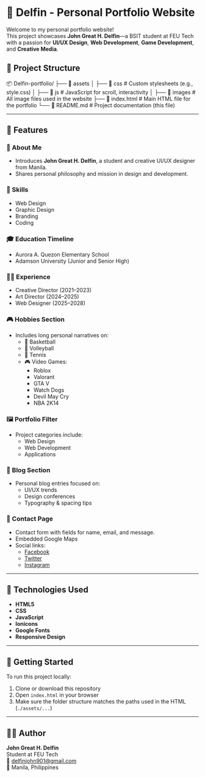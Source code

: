 # 💼 Delfin - Personal Portfolio Website

Welcome to my personal portfolio website!  
This project showcases **John Great H. Delfin**—a BSIT student at FEU Tech with a passion for **UI/UX Design**, **Web Development**, **Game Development**, and **Creative Media**.


## 📁 Project Structure

📦 Delfin-portfolio/
├── 📁 assets
│ ├── 📁 css # Custom stylesheets (e.g., style.css)
│ ├── 📁 js # JavaScript for scroll, interactivity
│ ├── 📁 images # All image files used in the website
├── 📄 index.html # Main HTML file for the portfolio
└── 📄 README.md # Project documentation (this file)


---

## 🎨 Features

### 👤 About Me
- Introduces **John Great H. Delfin**, a student and creative UI/UX designer from Manila.
- Shares personal philosophy and mission in design and development.

### 🧠 Skills
- Web Design  
- Graphic Design  
- Branding  
- Coding

### 🎓 Education Timeline
- Aurora A. Quezon Elementary School  
- Adamson University (Junior and Senior High)

### 🧑‍💼 Experience
- Creative Director (2021–2023)  
- Art Director (2024–2025)  
- Web Designer (2025–2028)

### 🎮 Hobbies Section
- Includes long personal narratives on:
  - 🏀 Basketball  
  - 🏐 Volleyball  
  - 🎾 Tennis  
  - 🎮 Video Games:
    - Roblox  
    - Valorant  
    - GTA V  
    - Watch Dogs  
    - Devil May Cry  
    - NBA 2K14

### 🖼️ Portfolio Filter
- Project categories include:
  - Web Design  
  - Web Development  
  - Applications

### 📝 Blog Section
- Personal blog entries focused on:
  - UI/UX trends  
  - Design conferences  
  - Typography & spacing tips

### 📍 Contact Page
- Contact form with fields for name, email, and message.
- Embedded Google Maps
- Social links:
  - [Facebook](https://www.facebook.com/share/1RhAQ69QsA/?mibextid=wwXIfr)  
  - [Twitter](https://x.com/imnotjdddd?s=21)  
  - [Instagram](https://www.instagram.com/html.jd_)

---

## 🔧 Technologies Used

- **HTML5**  
- **CSS**  
- **JavaScript**  
- **Ionicons**   
- **Google Fonts**  
- **Responsive Design** 

---

## 🚀 Getting Started

To run this project locally:

1. Clone or download this repository  
2. Open `index.html` in your browser  
3. Make sure the folder structure matches the paths used in the HTML (`./assets/...`)

---

## 🧑‍🎓 Author

**John Great H. Delfin**  
Student at FEU Tech  
📧 delfinjohn901@gmail.com  
📍 Manila, Philippines